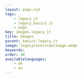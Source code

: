 ```yaml
---
layout: page.njk
tags: 
    - legacy_it
    - legacy_basics_it
    - page
key: images-legacy_it
title: Images
parent: basics-legacy_it
image: legacy/overview/image.webp
keywords: 
order: 40
availablelanguages: 
    - de
    - en
---
```

